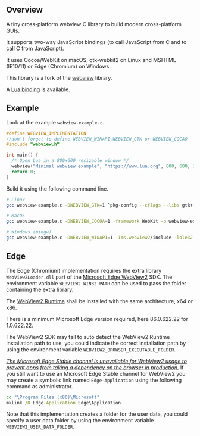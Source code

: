 ## Overview

A tiny cross-platform webview C library to build modern cross-platform GUIs.

It supports two-way JavaScript bindings (to call JavaScript from C and to call C from JavaScript).

It uses Cocoa/WebKit on macOS, gtk-webkit2 on Linux and MSHTML (IE10/11) or Edge (Chromium) on Windows.

This library is a fork of the [webview](https://github.com/zserge/webview/tree/9c1b0a888aa40039d501c1ea9f60b22a076a25ea) library.

A [Lua binding](https://github.com/javalikescript/lua-webview) is available.

## Example

Look at the example `webview-example.c`.

```c
#define WEBVIEW_IMPLEMENTATION
//don't forget to define WEBVIEW_WINAPI,WEBVIEW_GTK or WEBVIEW_COCAO
#include "webview.h"

int main() {
  /* Open Lua in a 800x600 resizable window */
  webview("Minimal webview example", "https://www.lua.org", 800, 600, 1);
  return 0;
}
```

Build it using the following command line.

```bash
# Linux
gcc webview-example.c -DWEBVIEW_GTK=1 `pkg-config --cflags --libs gtk+-3.0 webkit2gtk-4.0` -o webview-example

# MacOS
gcc webview-example.c -DWEBVIEW_COCOA=1 -framework WebKit -o webview-example

# Windows (mingw)
gcc webview-example.c -DWEBVIEW_WINAPI=1 -Ims.webview2/include -lole32 -lcomctl32 -loleaut32 -luuid -lgdi32 -o webview-example.exe
```

## Edge

The Edge (Chromium) implementation requires the extra library `WebView2Loader.dll`
part of the [Microsoft Edge WebView2](https://docs.microsoft.com/en-gb/microsoft-edge/hosting/webview2) SDK.
The environment variable `WEBVIEW2_WIN32_PATH` can be used to pass the folder containing the extra library.

The [WebView2 Runtime](https://docs.microsoft.com/en-gb/microsoft-edge/webview2/concepts/distribution#understanding-the-webview2-runtime) shall be installed with the same architecture, x64 or x86.

There is a minimum Microsoft Edge version required, here 86.0.622.22 for 1.0.622.22.

The WebView2 SDK may fail to auto detect the WebView2 Runtime installation path to use,
you could indicate the correct installation path by using the environment variable `WEBVIEW2_BROWSER_EXECUTABLE_FOLDER`.

[_The Microsoft Edge Stable channel is unavailable for WebView2 usage to prevent apps from taking a dependency on the browser in production._](https://docs.microsoft.com/en-gb/microsoft-edge/webview2/reference/win32/webview2-idl?view=webview2-0.9.622#createcorewebview2environmentwithoptions)
If you still want to use an Microsoft Edge Stable channel for WebView2 you may create a symbolic link named `Edge-Application` using the following command as administrator.

```cmd
cd "\Program Files (x86)\Microsoft"
mklink /D Edge-Application Edge\Application
```

Note that this implementation creates a folder for the user data,
you could specify a user data folder by using the environment variable `WEBVIEW2_USER_DATA_FOLDER`.
